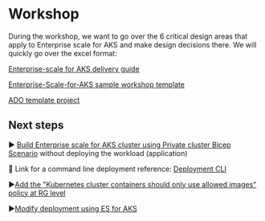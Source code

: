 # Workshop

During the workshop, we want to go over the 6 critical design areas that apply to Enterprise scale for AKS and make design decisions there. We will quickly go over the excel format:

[Enterprise-scale for AKS delivery guide](https://gearup.microsoft.com/resources/cloud-adoption-framework?selectedassetcontainerid=a59160d5-6a62-45df-bd1a-04c7a88a1c66#ready)

[Enterprise-Scale-for-AKS sample workshop template](https://microsoft.sharepoint.com/:x:/t/NorthStarPlaybookWorkshop/Ebds5Le_2eRBno1hudB5tUABcmdLJipYcF3OIAiRtCSDgA?e=SW55RB)

[ADO template project](https://dev.azure.com/cts-dem-demoorg/CTS-DEM-Playbooks/_backlogs/backlog/CTS-DEM-Playbooks%20Team/Epics)

## Next steps

:arrow_forward: [Build Enterprise scale for AKS cluster using Private cluster Bicep Scenario](https://github.com/Azure/Enterprise-Scale-for-AKS/tree/main/Scenarios/AKS-Secure-Baseline-PrivateCluster/Bicep) without deploying the workload (application)

:large_blue_diamond: Link for a command line deployment reference: [Deployment CLI](https://github.com/Azure/Enterprise-Scale-for-AKS/blob/main/Scenarios/AKS-Secure-Baseline-PrivateCluster/Bicep/deployment.azcli)

:arrow_forward:[Add the "Kubernetes cluster containers should only use allowed images" policy at RG level](https://portal.azure.com/#blade/Microsoft_Azure_Policy/PolicyMenuBlade/Definitions)

:arrow_forward:[Modify deployment using ES for AKS](./deployment/README.md)
